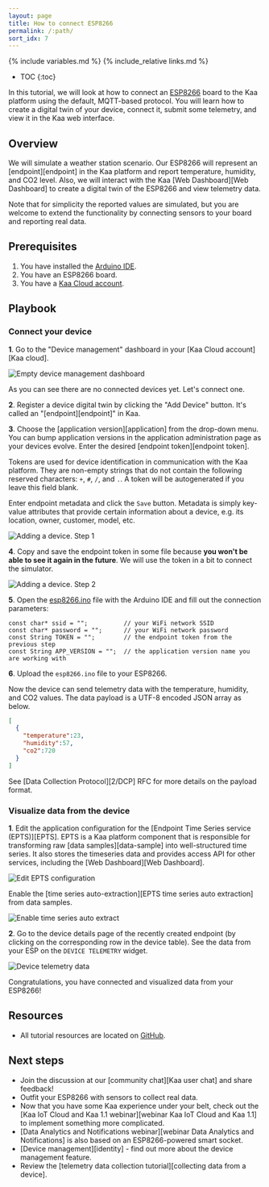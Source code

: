 ```yaml
---
layout: page
title: How to connect ESP8266
permalink: /:path/
sort_idx: 7
---
```


{% include variables.md %}
{% include_relative links.md %}

* TOC
{:toc}

In this tutorial, we will look at how to connect an [ESP8266][ESP8266] board to the Kaa platform using the default, MQTT-based protocol.
You will learn how to create a digital twin of your device, connect it, submit some telemetry, and view it in the Kaa web interface.


## Overview

We will simulate a weather station scenario.
Our ESP8266 will represent an [endpoint][endpoint] in the Kaa platform and report temperature, humidity, and CO2 level.
Also, we will interact with the Kaa [Web Dashboard][Web Dashboard] to create a digital twin of the ESP8266 and view telemetry data.

Note that for simplicity the reported values are simulated, but you are welcome to extend the functionality by connecting sensors to your board and reporting real data.


## Prerequisites

 1. You have installed the [Arduino IDE][arduino-ide].
 2. You have an ESP8266 board.
 3. You have a [Kaa Cloud account][Kaa cloud free trial].


## Playbook


### Connect your device

**1**. Go to the "Device management" dashboard in your [Kaa Cloud account][Kaa cloud].

![Empty device management dashboard](attach/img/empty-device-management-dashboard.png)

As you can see there are no connected devices yet.
Let's connect one.

**2**. Register a device digital twin by clicking the "Add Device" button.
It's called an "[endpoint][endpoint]" in Kaa.

**3**. Choose the [application version][application] from the drop-down menu.
You can bump application versions in the application administration page as your devices evolve.
Enter the desired [endpoint token][endpoint token].

Tokens are used for device identification in communication with the Kaa platform.
They are non-empty strings that do not contain the following reserved characters: `+`, `#`, `/`, and `.`.
A token will be autogenerated if you leave this field blank.

Enter endpoint metadata and click the `Save` button.
Metadata is simply key-value attributes that provide certain information about a device, e.g. its location, owner, customer, model, etc.

![Adding a device. Step 1](attach/img/add-device-1.png)

**4**. Copy and save the endpoint token in some file because **you won't be able to see it again in the future**.
We will use the token in a bit to connect the simulator.

![Adding a device. Step 2](attach/img/add-device-2.png)

**5**. Open the [esp8266.ino][code-url] file with the Arduino IDE and fill out the connection parameters:

```
const char* ssid = "";          // your WiFi network SSID
const char* password = "";      // your WiFi network password
const String TOKEN = "";        // the endpoint token from the previous step
const String APP_VERSION = "";  // the application version name you are working with
```

**6**. Upload the `esp8266.ino` file to your ESP8266.

Now the device can send telemetry data with the temperature, humidity, and CO2 values.
The data payload is a UTF-8 encoded JSON array as below.

```json
[
  {
    "temperature":23,
    "humidity":57,
    "co2":720
  }
]
```

See [Data Collection Protocol][2/DCP] RFC for more details on the payload format.


### Visualize data from the device

**1**. Edit the application configuration for the [Endpoint Time Series service (EPTS)][EPTS].
EPTS is a Kaa platform component that is responsible for transforming raw [data samples][data-sample] into well-structured time series.
It also stores the timeseries data and provides access API for other services, including the [Web Dashboard][Web Dashboard].

![Edit EPTS configuration](attach/img/epts-application-config.png)

Enable the [time series auto-extraction][EPTS time series auto extraction] from data samples.

![Enable time series auto extract](attach/img/epts-autoextract-config.png)

**2**. Go to the device details page of the recently created endpoint (by clicking on the corresponding row in the device table).
See the data from your ESP on the `DEVICE TELEMETRY` widget.

![Device telemetry data](attach/img/device-telemetry-data.png)

Congratulations, you have connected and visualized data from your ESP8266!


## Resources

* All tutorial resources are located on [GitHub][code-url].


## Next steps

- Join the discussion at our [community chat][Kaa user chat] and share feedback!
- Outfit your ESP8266 with sensors to collect real data.
- Now that you have some Kaa experience under your belt, check out the [Kaa IoT Cloud and Kaa 1.1 webinar][webinar Kaa IoT Cloud and Kaa 1.1] to implement something more complicated.
- [Data Analytics and Notifications webinar][webinar Data Analytics and Notifications] is also based on an ESP8266-powered smart socket.
- [Device management][identity] - find out more about the device management feature.
- Review the [telemetry data collection tutorial][collecting data from a device].


[code-url]:                 https://github.com/kaaproject/kaa/tree/master/doc/Tutorials/connect-esp8266-to-kaa-platform/attach/code
[arduino-ide]:              https://www.arduino.cc/en/Main/Software
[ESP8266]:                  https://en.wikipedia.org/wiki/ESP8266
[Kaa cloud free trial]:     https://www.kaaproject.org/free-trial
